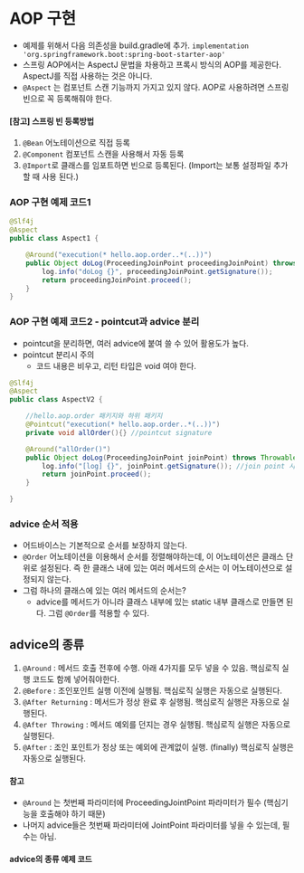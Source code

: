 # AOP 구현
 * 예제를 위해서 다음 의존성을 build.gradle에 추가. `implementation 'org.springframework.boot:spring-boot-starter-aop'`
 * 스프링 AOP에서는 AspectJ 문법을 차용하고 프록시 방식의 AOP를 제공한다. AspectJ를 직접 사용하는 것은 아니다.
 * `@Aspect` 는 컴포넌트 스캔 기능까지 가지고 있지 않다. AOP로 사용하려면 스프링 빈으로 꼭 등록해줘야 한다.

#### [참고] 스프링 빈 등록방법
1. `@Bean` 어노테이션으로 직접 등록
2. `@Component` 컴포넌트 스캔을 사용해서 자동 등록
3. `@Import`로 클래스를 임포트하면 빈으로 등록된다. (Import는 보통 설정파일 추가할 때 사용 된다.)


### AOP 구현 예제 코드1

```java
@Slf4j
@Aspect
public class Aspect1 {

    @Around("execution(* hello.aop.order..*(..))")
    public Object doLog(ProceedingJoinPoint proceedingJoinPoint) throws Throwable {
        log.info("doLog {}", proceedingJoinPoint.getSignature());
        return proceedingJoinPoint.proceed();
    }
}

```


### AOP 구현 예제 코드2 - pointcut과 advice 분리
 * pointcut을 분리하면, 여러 advice에 붙여 쓸 수 있어 활용도가 높다.
 * pointcut 분리시 주의
    * 코드 내용은 비우고, 리턴 타입은 void 여야 한다. 
```java
@Slf4j
@Aspect
public class AspectV2 {

    //hello.aop.order 패키지와 하위 패키지
    @Pointcut("execution(* hello.aop.order..*(..))")
    private void allOrder(){} //pointcut signature

    @Around("allOrder()")
    public Object doLog(ProceedingJoinPoint joinPoint) throws Throwable {
        log.info("[log] {}", joinPoint.getSignature()); //join point 시그니처
        return joinPoint.proceed();
    }

}
```

### advice 순서 적용
 * 어드바이스는 기본적으로 순서를 보장하지 않는다.
 * `@Order` 어노테이션을 이용해서 순서를 정렬해야하는데, 이 어노테이션은 클래스 단위로 설정된다. 즉 한 클래스 내에 있는 여러 메서드의 순서는 이 어노테이션으로 설정되지 않는다.
 * 그럼 하나의 클래스에 있는 여러 메서드의 순서는?
    * advice를 메서드가 아니라 클래스 내부에 있는 static 내부 클래스로 만들면 된다. 그럼 `@Order`를 적용할 수 있다.


## advice의 종류
1. `@Around` : 메서드 호출 전후에 수행. 아래 4가지를 모두 넣을 수 있음.  핵심로직 실행 코드도 함께 넣어줘야한다.
2. `@Before` : 조인포인트 실행 이전에 실행됨. 핵심로직 실행은 자동으로 실행된다.
3. `@After Returning` : 메서드가 정상 완료 후 실행됨. 핵심로직 실행은 자동으로 실행된다.
4. `@After Throwing` : 메서드 예외를 던지는 경우 실행됨. 핵심로직 실행은 자동으로 실행된다.
5. `@After` : 조인 포인트가 정상 또는 예외에 관계없이 실행. (finally) 핵심로직 실행은 자동으로 실행된다.

#### 참고
 * `@Around` 는 첫번째 파라미터에 ProceedingJointPoint 파라미터가 필수 (핵심기능을 호출해야 하기 때문)
 * 나머지 advice들은 첫번째 파라미터에 JointPoint 파라미터를 넣을 수 있는데, 필수는 아님.

#### advice의 종류 예제 코드
```java


```
